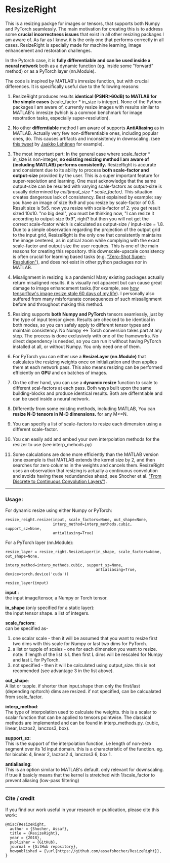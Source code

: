 # ResizeRight
This is a resizing packge for images or tensors, that supports both Numpy and PyTorch seamlessly. The main motivation for creating this is to address some **crucial incorrectness issues** that exist in all other resizing packages I am aware of. As far as I know, it is the only one that performs correctly in all cases.  ResizeRight is specially made for machine learning, image enhancement and restoration challenges.

In the Pytorch case, it is **fully differentiable and can be used inside a neural network** both as a dynamic function (eg. inside some "forward" method) or as a PyTorch layer (nn.Module).
 
The code is inspired by MATLAB's imresize function, but with crucial differences. It is specifically useful due to the following reasons:

1. ResizeRight produces results **identical (PSNR>60dB) to MATLAB for the simple cases** (scale_factor * in_size is integer). None of the Python packages I am aware of, currently resize images with results similar to MATLAB's imresize (which is a common benchmark for image resotration tasks, especially super-resolution). 

2. No other **differntiable** method I am aware of supports **AntiAliasing** as in MATLAB. Actually very few non-differentiable ones, including popular ones, do. This causes artifacts and inconsistency in downscaling. (see [this tweet](https://twitter.com/jaakkolehtinen/status/1258102168176951299) by [Jaakko Lehtinen](https://users.aalto.fi/~lehtinj7/)
 for example).

3. The most important part: In the general case where scale_factor * in_size is non-integer, **no existing resizing method I am aware of (including MATLAB) performs consistently.** ResizeRight is accurate and consistent due to its ability to process **both scale-factor and output-size** provided by the user. This is a super important feature for super-resolution and learning. One must acknowledge that the same output-size can be resulted with varying scale-factors as output-size is usually determined by *ceil(input_size * scale_factor)*. This situation creates dangerous lack of consistency. Best explained by example: say you have an image of size 9x9 and you resize by scale-factor of 0.5. Result size is 5x5. now you resize with scale-factor of 2. you get result sized 10x10. "no big deal", you must be thinking now, "I can resize it according to output-size 9x9", right? but then you will not get the correct scale-fcator which is calculated as output-size / input-size = 1.8.
Due to a simple observation regarding the projection of the output grid to the input grid, ResizeRight is the only one that consistently maintains the image centered, as in optical zoom while complying with the exact scale-factor and output size the user requires. 
This is one of the main reasons for creating this repository. this downscale-upscale consistency is often crucial for learning based tasks (e.g. ["Zero-Shot Super-Resolution"](http://www.wisdom.weizmann.ac.il/~vision/zssr/)), and does not exist in other python packages nor in MATLAB.

4. Misalignment in resizing is a pandemic! Many existing packages actually return misaligned results. it is visually not apparent but can cause great damage to image enhancement tasks.(for example, see [how tensorflow's image resize stole 60 days of my life](https://hackernoon.com/how-tensorflows-tf-image-resize-stole-60-days-of-my-life-aba5eb093f35)). I personally also suffered from many misfortunate consequences of such missalignment before and throughout making this method.

5. Resizing supports **both Numpy and PyTorch** tensors seamlessly, just by the type of input tensor given. Results are checked to be identical in both modes, so you can safely apply to different tensor types and maintain consistency. No Numpy <-> Torch conversion takes part at any step. The process is done exclusively with one of the frameworks. No direct dependency is needed, so you can run it without having PyTorch installed at all, or without Numpy. You only need one of them.

6. For PyTorch you can either use a **ResizeLayer (nn.Module)** that calculates the resizing weights once on initialization and then applies them at each network pass. This also means resizing can be performed efficiently on **GPU** and on batches of images.

7. On the other hand, you can use a **dynamic resize** function to scale to different scal-factors at each pass. Both ways built upon the same building-blocks and produce identical results. Both are differntiable and can be used inside a neural network.

8. Differently from some existing methods, including MATLAB, You can **resize N-D tensors in M-D dimensions.** for any M<=N.

9. You can specify a list of scale-factors to resize each dimension using a different scale-factor.

10. You can easily add and embed your own interpolation methods for the resizer to use (see interp_mehods.py)

11. Some calculations are done more efficiently than the MATLAB version (one example is that MATLAB extends the kernel size by 2, and then searches for zero columns in the weights and cancels them. ResizeRight uses an observation that resizing is actually a continuous convolution and avoids having these redundancies ahead, see Shocher et al. ["From Discrete to  Continuous Convolution Layers"](https://arxiv.org/abs/2006.11120)).
--------

### Usage:
For dynamic resize using either Numpy or PyTorch:
```
resize_reight.resize(input, scale_factors=None, out_shape=None, 
                     interp_method=interp_methods.cubic, support_sz=None, 
                     antialiasing=True)
```
For a PyTorch layer (nn.Module):
```
resize_layer = resize_right.ResizeLayer(in_shape, scale_factors=None, out_shape=None,
                                        interp_method=interp_methods.cubic, support_sz=None,
                                        antialiasing=True, device=torch.device('cuda'))
                           
resize_layer(input)
```

__input__ :   
the input image/tensor, a Numpy or Torch tensor.

__in_shape__  (only specified for a static layer):   
the input tensor shape. a list of integers.

__scale_factors__:    
can be specified as-  
1. one scalar scale - then it will be assumed that you want to resize first two dims with this scale for Numpy or last two dims for PyTorch.  
2. a list or tupple of scales - one for each dimension you want to resize. note: if length of the list is L then first L dims will be rescaled for Numpy and last L for PyTorch. 
3. not specified - then it will be calculated using output_size. this is not recomended (see advantage 3 in the list above).   

__out_shape__:   
A list or tupple. if shorter than input.shape then only the first/last (depending np/torch) dims are resized. if not specified, can be calcualated from scale_factor.

__interp_method__:   
The type of interpolation used to calculate the weights. this is a scalar to scalar function that can be applied to tensors pointwise. The classical methods are implemented and can be found in interp_methods.py. (cubic, linear, laczos2, lanczos3, box).

__support_sz__:   
This is the support of the interpolation function, i.e length of non-zero segment over its 1d input domain. this is a characteristic of the function. eg. for bicubic 4, linear 2, laczos2 4, lanczos3 6, box 1.

__antialiasing__:   
This is an option similar to MATLAB's default. only relevant for downscaling. if true it basicly means that the kernel is stretched with 1/scale_factor to prevent aliasing (low-pass filtering)

--------

### Cite / credit
If you find our work useful in your research or publication, please cite this work:
```
@misc{ResizeRight,
  author = {Shocher, Assaf},
  title = {ResizeRight},
  year = {2018},
  publisher = {GitHub},
  journal = {GitHub repository},
  howpublished = {\url{https://github.com/assafshocher/ResizeRight}},
}
```
